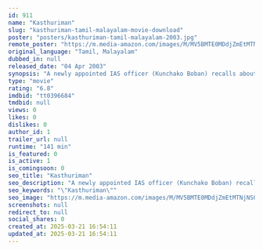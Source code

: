 ```yaml
---
id: 911
name: "Kasthuriman"
slug: "kasthuriman-tamil-malayalam-movie-download"
poster: "posters/kasthuriman-tamil-malayalam-2003.jpg"
remote_poster: "https://m.media-amazon.com/images/M/MV5BMTE0MDdjZmEtMTNjNS00ZWQxLTg1YTgtZDgwM2I3ZDNmODBjXkEyXkFqcGdeQXVyMjkxNzQ1NDI@._V1_SX300.jpg"
original_language: "Tamil, Malayalam"
dubbed_in: null
released_date: "04 Apr 2003"
synopsis: "A newly appointed IAS officer (Kunchako Boban) recalls about the love of his life."
type: "movie"
rating: "6.8"
imdbid: "tt0396684"
tmdbid: null
views: 0
likes: 0
dislikes: 0
author_id: 1
trailer_url: null
runtime: "141 min"
is_featured: 0
is_active: 1
is_comingsoon: 0
seo_title: "Kasthuriman"
seo_description: "A newly appointed IAS officer (Kunchako Boban) recalls about the love of his life."
seo_keywords: "\"Kasthuriman\""
seo_image: "https://m.media-amazon.com/images/M/MV5BMTE0MDdjZmEtMTNjNS00ZWQxLTg1YTgtZDgwM2I3ZDNmODBjXkEyXkFqcGdeQXVyMjkxNzQ1NDI@._V1_SX300.jpg"
screenshots: null
redirect_to: null
social_shares: 0
created_at: 2025-03-21 16:54:11
updated_at: 2025-03-21 16:54:11
---
```


